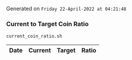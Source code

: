 Generated on `Friday 22-April-2022 at 04:21:48`

### Current to Target Coin Ratio
`current_coin_ratio.sh`

Date|Current|Target|Ratio
---|---|---|---
